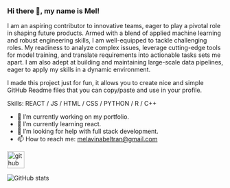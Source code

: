 ### Hi there 👋, my name is Mel!

I am an aspiring contributor to innovative teams, eager to play a pivotal role in shaping future products. Armed with a blend of applied machine learning and robust engineering skills, I am well-equipped to tackle challenging roles. My readiness to analyze complex issues, leverage cutting-edge tools for model training, and translate requirements into actionable tasks sets me apart. I am also adept at building and maintaining large-scale data pipelines, eager to apply my skills in a dynamic environment.

I made this project just for fun, it allows you to create nice and simple GitHub Readme files that you can copy/paste and use in your profile.

Skills: REACT / JS / HTML / CSS / PYTHON / R / C++

- 🔭 I’m currently working on my portfolio. 
- 🌱 I’m currently learning react. 
- 🤔 I’m looking for help with full stack development.  
- 📫 How to reach me: melavinabeltran@gmail.com 


[<img src='https://cdn.jsdelivr.net/npm/simple-icons@3.0.1/icons/github.svg' alt='github' height='40'>](https://github.com/mavina15)  

![GitHub stats](https://github-readme-stats.vercel.app/api?username=mavina15&show_icons=true)  



